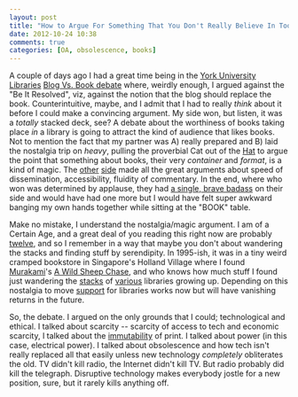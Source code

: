 ```yaml
---
layout: post
title: "How to Argue For Something That You Don't Really Believe In Too Much"
date: 2012-10-24 10:38
comments: true
categories: [OA, obsolescence, books]
---
```



A couple of days ago I had a great time being in the [York University Libraries](http://www.library.yorku.ca) [Blog Vs. Book debate](http://ruebot.net/content/york-university-libraries-open-access-week-2012-blogvsbook) where, weirdly enough, I argued against the "Be It Resolved", viz, against the notion that the blog should replace the book. Counterintuitive, maybe, and I admit that I had to really *think* about it before I could make a convincing argument. My side won, but listen, it was a *totally* stacked deck, see? A debate about the worthiness of books taking place *in* a library is going to attract the kind of audience that likes books. Not to mention the fact that my partner was A) really prepared and B) laid the nostalgia trip on *heavy*, pulling the proverbial Cat out of the [Hat](http://en.wikipedia.org/wiki/Cat_in_the_hat) to argue the point that something about books, their very *container* and *format*, is a kind of magic. The [other](http://twitter.com/ianmilligan1) [side](http://twitter.com/qui_oui) made all the great arguments about speed of dissemination, accessibility, fluidity of commentary. In the end, where who won was determined by applause, they had [a single, brave badass](https://twitter.com/timothybristow) on their side and would have had one more but I would have felt super awkward banging my own hands together while sitting at the "BOOK" table.

Make no mistake, I understand the nostalgia/magic argument. I am of a Certain Age, and a great deal of you reading this right now are probably [twelve](http://twitter.com/adr/status/251711492615983106), and so I remember in a way that maybe you don't about wandering the stacks and finding stuff by serendipity. In 1995-ish, it was in a tiny weird cramped bookstore in Singapore's Holland Village where I found [Murakami](http://en.wikipedia.org/wiki/Haruki_murakami)'s [A Wild Sheep Chase](http://en.wikipedia.org/wiki/A_Wild_Sheep_Chase), and who knows how much stuff I found just wandering the [stacks](http://www.hepl.lib.in.us/) of [various](http://www.lib.muohio.edu) libraries growing up. Depending on this nostalgia to move [support](http://boingboing.net/2012/06/16/award-winning-book-burning-hoa.html) for libraries works now but will have vanishing returns in the future. 

So, the debate. I argued on the only grounds that I could; technological and ethical. I talked about scarcity -- scarcity of access to tech and economic scarcity, I talked about the [immutability](http://www.nbcnews.com/technology/technolog/you-dont-own-your-kindle-books-amazon-reminds-customer-1C6626211) of print.  I talked about power (in this case, electrical power). I talked about obsolescence and how tech isn't really replaced all that easily unless new technology *completely* obliterates the old. TV didn't kill radio, the Internet didn't kill TV. But radio probably did kill the telegraph. Disruptive technology makes everybody jostle for a new position, sure, but it rarely kills anything off.


